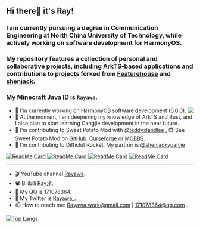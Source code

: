 ## Hi there👋 it's Ray! 
### I am currently pursuing a degree in Communication Engineering at North China University of Technology, while actively working on software development for HarmonyOS.
### My repository features a collection of personal and collaborative projects, including ArkTS-based applications and contributions to projects forked from [Featurehouse](https://github.com/Featurehouse) and [shenjack](https://github.com/shenjackyuanjie).
### My Minecraft Java ID is ```Rayawa```. 
<img align="right" src="https://github-readme-stats.vercel.app/api?username=Rayawa&show_icons=true&theme=dark&count_private=true" /> 

- 🔭 I’m currently working on HarmonyOS software development (6.0.0).
- 🌱 At the moment, I am deepening my knowledge of ArkTS and Rust, and I also plan to start learning Cangjie development in the near future.
- 👯 I’m contributing to Sweet Potato Mod with [@teddyxlandlee](https://github.com/teddyxlandlee) , :tv: See Sweet Potato Mod on [GitHub](https://github.com/Featurehouse/sweet_potato-release), [Curseforge](https://www.curseforge.com/minecraft/mc-mods/sweet-potato) or [MCBBS](https://www.mcbbs.net/thread-1132119-1-1.html).
- 👯 I’m contributing to Difficlut Rocket. My partner is [@shenjackyuanjie](https://github.com/shenjackyuanjie)

[![ReadMe Card](https://github-readme-stats.vercel.app/api/pin/?username=Rayawa&repo=dashboard&theme=dark)](https://github.com/anuraghazra/github-readme-stats)
[![ReadMe Card](https://github-readme-stats.vercel.app/api/pin/?username=Featurehouse&repo=featurehouse.github.io&theme=dark)](https://github.com/anuraghazra/github-readme-stats)
[![ReadMe Card](https://github-readme-stats.vercel.app/api/pin/?username=shenjackyuanjie&repo=Difficult-Rocket&theme=dark)](https://github.com/anuraghazra/github-readme-stats)
[![ReadMe Card](https://github-readme-stats.vercel.app/api/pin/?username=Rayawa&repo=My-Application&theme=dark)](https://github.com/anuraghazra/github-readme-stats)

--------------------------------

- :clapper: YouTube channel [Rayawa](https://www.youtube.com/channel/UCzteF7MFZq-w7UM1isUfAhg).
- :film_projector: Bilibili [Ray汐](https://space.bilibili.com/524181098).
- 💬 My QQ is 171078364.
- 💬 My Twitter is [Rayawa_](https://twitter.com/Rayawa_).
- 📫 How to reach me: Rayawa.work@gmail.com | 171078364@qq.com .



[![Top Langs](https://github-readme-stats.vercel.app/api/top-langs/?username=Rayawa)](https://github.com/anuraghazra/github-readme-stats)

